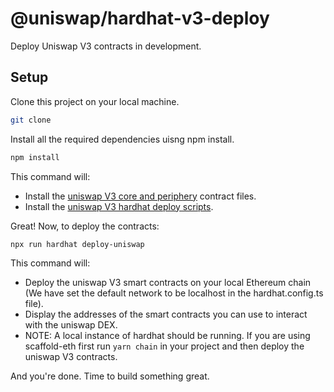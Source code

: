 # @uniswap/hardhat-v3-deploy

Deploy Uniswap V3 contracts in development.

## Setup

Clone this project on your local machine.

```bash
git clone
```

Install all the required dependencies uisng npm install.

```bash
npm install
```

This command will:

- Install the [uniswap V3 core and periphery](https://docs.uniswap.org/contracts/v3/overview) contract files.
- Install the [uniswap V3 hardhat deploy scripts](https://github.com/Uniswap/hardhat-v3-deploy).

Great! Now, to deploy the contracts:

```sh
npx run hardhat deploy-uniswap
```

This command will:

- Deploy the uniswap V3 smart contracts on your local Ethereum chain (We have set the default network to be localhost in the hardhat.config.ts file).
- Display the addresses of the smart contracts you can use to interact with the uniswap DEX.
- NOTE: A local instance of hardhat should be running. If you are using scaffold-eth first run `yarn chain` in your project and then deploy the uniswap V3 contracts.

And you're done. Time to build something great.
